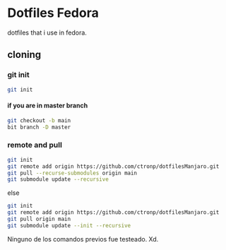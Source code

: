 # Dotfiles Fedora

dotfiles that i use in fedora.

## cloning

### git init

```bash
git init
```

#### if you are in master branch

```bash
git checkout -b main
bit branch -D master
```

### remote and pull

```bash
git init
git remote add origin https://github.com/ctronp/dotfilesManjaro.git
git pull --recurse-submodules origin main
git submodule update --recursive
```

else

```bash
git init
git remote add origin https://github.com/ctronp/dotfilesManjaro.git
git pull origin main
git submodule update --init --recursive
```

Ninguno de los comandos previos fue testeado. Xd.
